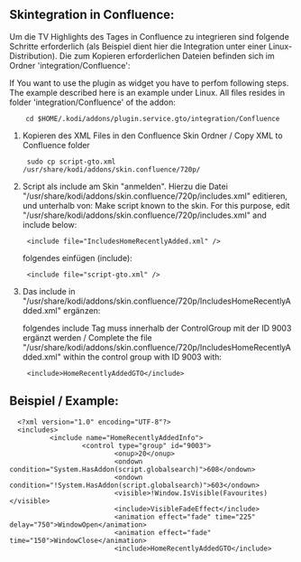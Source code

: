 Skintegration in Confluence:
----------------------------

Um die TV Highlights des Tages in Confluence zu integrieren sind folgende Schritte erforderlich (als Beispiel dient hier die Integration unter einer Linux-Distribution). Die zum Kopieren erforderlichen Dateien befinden sich im Ordner 'integration/Confluence':

If You want to use the plugin as widget you have to perfom following steps. The example described here is an example under Linux. All files resides in folder 'integration/Confluence' of the addon:

        cd $HOME/.kodi/addons/plugin.service.gto/integration/Confluence

1. Kopieren des XML Files in den Confluence Skin Ordner / Copy XML to Confluence folder

        sudo cp script-gto.xml /usr/share/kodi/addons/skin.confluence/720p/

2. Script als include am Skin "anmelden". Hierzu die Datei "/usr/share/kodi/addons/skin.confluence/720p/includes.xml" editieren, und unterhalb von:
   Make script known to the skin. For this purpose, edit "/usr/share/kodi/addons/skin.confluence/720p/includes.xml" and include below:

        <include file="IncludesHomeRecentlyAdded.xml" />

    folgendes einfügen (include):

        <include file="script-gto.xml" />

3. Das include in "/usr/share/kodi/addons/skin.confluence/720p/IncludesHomeRecentlyAdded.xml" ergänzen:

   folgendes include Tag muss innerhalb der ControlGroup mit der ID 9003 ergänzt werden / Complete the file "/usr/share/kodi/addons/skin.confluence/720p/IncludesHomeRecentlyAdded.xml" within the control group with ID 9003 with:
  
        <include>HomeRecentlyAddedGTO</include>

Beispiel / Example:
-------------------

      <?xml version="1.0" encoding="UTF-8"?>
      <includes>
              <include name="HomeRecentlyAddedInfo">
                      <control type="group" id="9003">
                              <onup>20</onup>
                              <ondown condition="System.HasAddon(script.globalsearch)">608</ondown>
                              <ondown condition="!System.HasAddon(script.globalsearch)">603</ondown>
                              <visible>!Window.IsVisible(Favourites)</visible>
                              <include>VisibleFadeEffect</include>
                              <animation effect="fade" time="225" delay="750">WindowOpen</animation>
                              <animation effect="fade" time="150">WindowClose</animation>
                              <include>HomeRecentlyAddedGTO</include>


